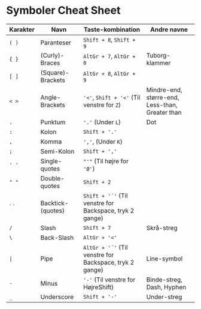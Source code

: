 
# Symboler Cheat Sheet

Karakter | Navn | Taste-kombination | Andre navne
---|---|---|---
`( )` | Paranteser | `Shift + 8`, `Shift + 9` |
`{ }` | (Curly)-Braces | `AltGr + 7`, `AltGr + 0` | Tuborg-klammer 
`[ ]` | (Square)-Brackets | `AltGr + 8`, `AltGr + 9` |
`< >` | Angle-Brackets | `'<'`, `Shift + '<'` (Til venstre for `Z`) | Mindre-end, større-end, Less-than, Greater than
`.` | Punktum | `'.'` (Under `L`) | Dot
`:` | Kolon | `Shift + '.'` |
`,` | Komma | `','`, (Under `K`) |
`;` | Semi-Kolon | `Shift + ','` |
`' '` | Single-quotes | `"'"` (Til højre for `'Ø'`) | 
`" "` | Double-quotes | `Shift + 2` |
\` \` | Backtick-(quotes) | `Shift + '´'` (Til venstre for Backspace, tryk 2 gange) | 
`/` | Slash | `Shift + 7` | Skrå-streg
`\` | Back-Slash | `AltGr + '<'` |
`\|` | Pipe | `AltGr + '´'` (Til venstre for Backspace, tryk 2 gange) | Line-symbol
`-` | Minus | `'-'` (Til venstre for HøjreShift) | Binde-streg, Dash, Hyphen
`_` | Underscore | `Shift + '-'` | Under-streg


